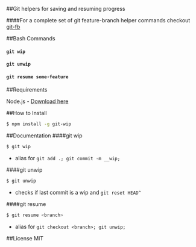 ##Git helpers for saving and resuming progress

####For a complete set of git feature-branch helper commands checkout [git-fb](https://github.com/tjmehta/git-fb)

##Bash Commands
#### ```git wip```
#### ```git unwip```
#### ```git resume some-feature```

##Requirements

Node.js - [Download here](http://nodejs.org/download/)

##How to Install

```sh
$ npm install -g git-wip
```

##Documentation
####git wip
```sh
$ git wip
```
* alias for ```git add .; git commit -m __wip;```

####git unwip
```sh
$ git unwip
```
* checks if last commit is a wip and ```git reset HEAD^```

####git resume
```sh
$ git resume <branch>
```
* alias for ```git checkout <branch>; git unwip;```

##License
MIT


